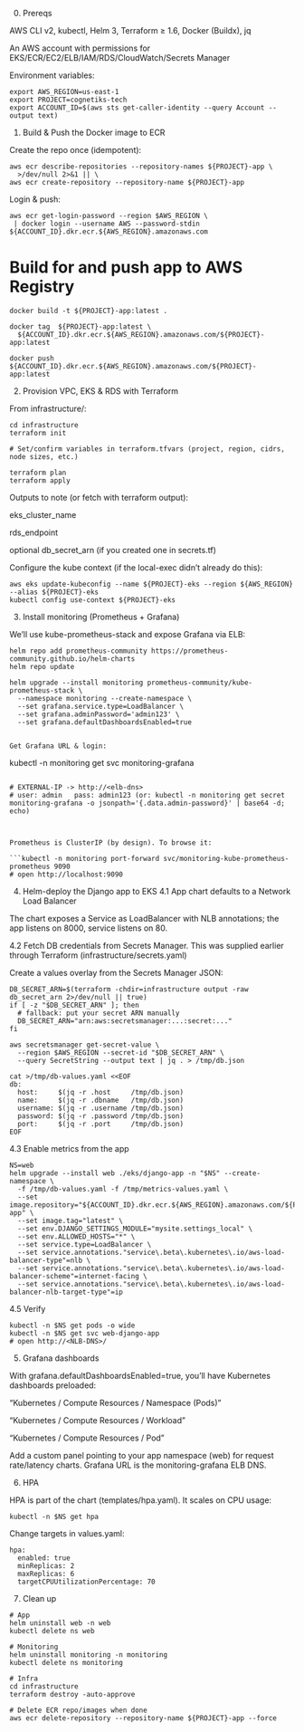 0) Prereqs

AWS CLI v2, kubectl, Helm 3, Terraform ≥ 1.6, Docker (Buildx), jq

An AWS account with permissions for EKS/ECR/EC2/ELB/IAM/RDS/CloudWatch/Secrets Manager

Environment variables:

```
export AWS_REGION=us-east-1
export PROJECT=cognetiks-tech
export ACCOUNT_ID=$(aws sts get-caller-identity --query Account --output text)
```

1) Build & Push the Docker image to ECR

Create the repo once (idempotent):

```
aws ecr describe-repositories --repository-names ${PROJECT}-app \
  >/dev/null 2>&1 || \
aws ecr create-repository --repository-name ${PROJECT}-app
```


Login & push:

```
aws ecr get-login-password --region $AWS_REGION \
 | docker login --username AWS --password-stdin ${ACCOUNT_ID}.dkr.ecr.${AWS_REGION}.amazonaws.com
```

# Build for and push app to AWS Registry
```
docker build -t ${PROJECT}-app:latest .

docker tag  ${PROJECT}-app:latest \
  ${ACCOUNT_ID}.dkr.ecr.${AWS_REGION}.amazonaws.com/${PROJECT}-app:latest

docker push ${ACCOUNT_ID}.dkr.ecr.${AWS_REGION}.amazonaws.com/${PROJECT}-app:latest
```

2) Provision VPC, EKS & RDS with Terraform

From infrastructure/:

```
cd infrastructure
terraform init

# Set/confirm variables in terraform.tfvars (project, region, cidrs, node sizes, etc.)

terraform plan
terraform apply

```


Outputs to note (or fetch with terraform output):

eks_cluster_name

rds_endpoint

optional db_secret_arn (if you created one in secrets.tf)

Configure the kube context (if the local-exec didn’t already do this):

```
aws eks update-kubeconfig --name ${PROJECT}-eks --region ${AWS_REGION} --alias ${PROJECT}-eks
kubectl config use-context ${PROJECT}-eks
```

3) Install monitoring (Prometheus + Grafana)

We’ll use kube-prometheus-stack and expose Grafana via ELB:

```
helm repo add prometheus-community https://prometheus-community.github.io/helm-charts
helm repo update

helm upgrade --install monitoring prometheus-community/kube-prometheus-stack \
  --namespace monitoring --create-namespace \
  --set grafana.service.type=LoadBalancer \
  --set grafana.adminPassword='admin123' \
  --set grafana.defaultDashboardsEnabled=true


Get Grafana URL & login:

```
kubectl -n monitoring get svc monitoring-grafana
```

# EXTERNAL-IP -> http://<elb-dns>
# user: admin   pass: admin123 (or: kubectl -n monitoring get secret monitoring-grafana -o jsonpath='{.data.admin-password}' | base64 -d; echo)



Prometheus is ClusterIP (by design). To browse it:

```kubectl -n monitoring port-forward svc/monitoring-kube-prometheus-prometheus 9090
# open http://localhost:9090
```

4) Helm-deploy the Django app to EKS
4.1 App chart defaults to a Network Load Balancer

The chart exposes a Service as LoadBalancer with NLB annotations; the app listens on 8000, service listens on 80.

4.2 Fetch DB credentials from Secrets Manager. This was supplied earlier through Terraform (infrastructure/secrets.yaml)

Create a values overlay from the Secrets Manager JSON:

```
DB_SECRET_ARN=$(terraform -chdir=infrastructure output -raw db_secret_arn 2>/dev/null || true)
if [ -z "$DB_SECRET_ARN" ]; then
  # fallback: put your secret ARN manually
  DB_SECRET_ARN="arn:aws:secretsmanager:...:secret:..."
fi

aws secretsmanager get-secret-value \
  --region $AWS_REGION --secret-id "$DB_SECRET_ARN" \
  --query SecretString --output text | jq . > /tmp/db.json

cat >/tmp/db-values.yaml <<EOF
db:
  host:     $(jq -r .host     /tmp/db.json)
  name:     $(jq -r .dbname   /tmp/db.json)
  username: $(jq -r .username /tmp/db.json)
  password: $(jq -r .password /tmp/db.json)
  port:     $(jq -r .port     /tmp/db.json)
EOF
```

4.3 Enable metrics from the app
```
NS=web
helm upgrade --install web ./eks/django-app -n "$NS" --create-namespace \
  -f /tmp/db-values.yaml -f /tmp/metrics-values.yaml \
  --set image.repository="${ACCOUNT_ID}.dkr.ecr.${AWS_REGION}.amazonaws.com/${PROJECT}-app" \
  --set image.tag="latest" \
  --set env.DJANGO_SETTINGS_MODULE="mysite.settings_local" \
  --set env.ALLOWED_HOSTS="*" \
  --set service.type=LoadBalancer \
  --set service.annotations."service\.beta\.kubernetes\.io/aws-load-balancer-type"=nlb \
  --set service.annotations."service\.beta\.kubernetes\.io/aws-load-balancer-scheme"=internet-facing \
  --set service.annotations."service\.beta\.kubernetes\.io/aws-load-balancer-nlb-target-type"=ip 
```

4.5 Verify
```
kubectl -n $NS get pods -o wide
kubectl -n $NS get svc web-django-app
# open http://<NLB-DNS>/
```

5) Grafana dashboards

With grafana.defaultDashboardsEnabled=true, you’ll have Kubernetes dashboards preloaded:

“Kubernetes / Compute Resources / Namespace (Pods)”

“Kubernetes / Compute Resources / Workload”

“Kubernetes / Compute Resources / Pod”

Add a custom panel pointing to your app namespace (web) for request rate/latency charts.
Grafana URL is the monitoring-grafana ELB DNS.

6) HPA

HPA is part of the chart (templates/hpa.yaml). It scales on CPU usage:

```kubectl -n $NS get hpa```


Change targets in values.yaml:

```
hpa:
  enabled: true
  minReplicas: 2
  maxReplicas: 6
  targetCPUUtilizationPercentage: 70
```

7) Clean up
```
# App
helm uninstall web -n web
kubectl delete ns web

# Monitoring
helm uninstall monitoring -n monitoring
kubectl delete ns monitoring

# Infra
cd infrastructure
terraform destroy -auto-approve

# Delete ECR repo/images when done
aws ecr delete-repository --repository-name ${PROJECT}-app --force
```

